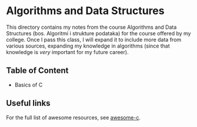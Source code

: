 # Algorithms and Data Structures

This directory contains my notes from the course Algorithms and Data Structures (bos. Algoritmi i strukture podataka) for the course offered by my college. Once I pass this class, I will expand it to include more data from various sources, expanding my knowledge in algorithms (since that knowledge is _very_ important for my future career).

## Table of Content

- Basics of C

## Useful links

For the full list of awesome resources, see [awesome-c](https://github.com/aleksandar-todorovic/awesome-c).
